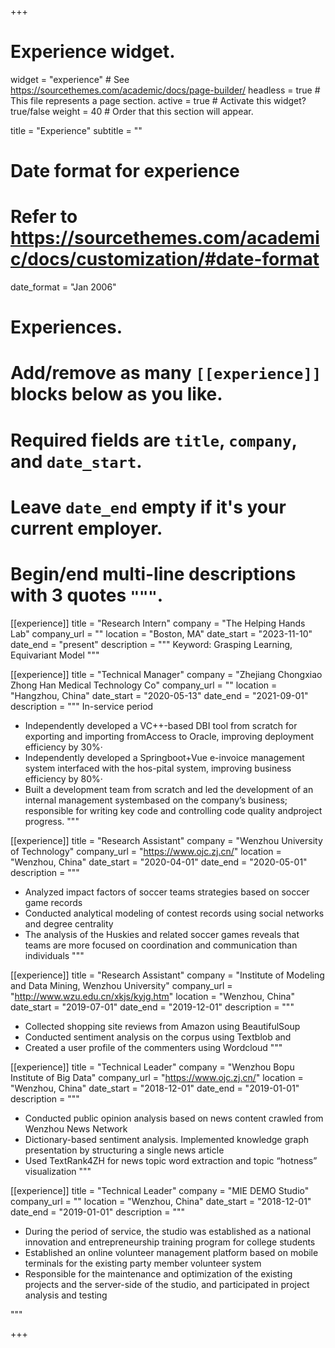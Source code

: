 +++
# Experience widget.
widget = "experience"  # See https://sourcethemes.com/academic/docs/page-builder/
headless = true  # This file represents a page section.
active = true  # Activate this widget? true/false
weight = 40  # Order that this section will appear.

title = "Experience"
subtitle = ""

# Date format for experience
#   Refer to https://sourcethemes.com/academic/docs/customization/#date-format
date_format = "Jan 2006"

# Experiences.
#   Add/remove as many `[[experience]]` blocks below as you like.
#   Required fields are `title`, `company`, and `date_start`.
#   Leave `date_end` empty if it's your current employer.
#   Begin/end multi-line descriptions with 3 quotes `"""`.
[[experience]]
  title = "Research Intern"
  company = "The Helping Hands Lab"
  company_url = ""
  location = "Boston, MA"
  date_start = "2023-11-10"
  date_end = "present"
  description = """
  Keyword: Grasping Learning, Equivariant Model
  """

[[experience]]
  title = "Technical Manager"
  company = "Zhejiang Chongxiao Zhong Han Medical Technology Co"
  company_url = ""
  location = "Hangzhou, China"
  date_start = "2020-05-13"
  date_end = "2021-09-01"
  description = """
  In-service period
  - Independently developed a VC++-based DBI tool from scratch for exporting and importing fromAccess to Oracle, improving deployment efficiency by 30%·
  - Independently developed a Springboot+Vue e-invoice management system interfaced with the hos-pital system, improving business efficiency by 80%·
  - Built a development team from scratch and led the development of an internal management systembased on the company’s business; responsible for writing key code and controlling code quality andproject progress.
  """

[[experience]]
  title = "Research Assistant"
  company = "Wenzhou University of Technology"
  company_url = "https://www.ojc.zj.cn/"
  location = "Wenzhou, China"
  date_start = "2020-04-01"
  date_end = "2020-05-01"
  description = """
  - Analyzed impact factors of soccer teams strategies based on soccer game records
  - Conducted analytical modeling of contest records using social networks and degree centrality
  - The analysis of the Huskies and related soccer games reveals that teams are more focused on
  coordination and communication than individuals
  """




[[experience]]
  title = "Research Assistant"
  company = "Institute of Modeling and Data Mining, Wenzhou University"
  company_url = "http://www.wzu.edu.cn/xkjs/kyjg.htm"
  location = "Wenzhou, China"
  date_start = "2019-07-01"
  date_end = "2019-12-01"
  description = """
  - Collected shopping site reviews from Amazon using BeautifulSoup
  - Conducted sentiment analysis on the corpus using Textblob and
  - Created a user profile of the commenters using Wordcloud
  """



[[experience]]
  title = "Technical Leader"
  company = "Wenzhou Bopu Institute of Big Data"
  company_url = "https://www.ojc.zj.cn/"
  location = "Wenzhou, China"
  date_start = "2018-12-01"
  date_end = "2019-01-01"
  description = """
  - Conducted public opinion analysis based on news content crawled from Wenzhou News Network
  - Dictionary-based sentiment analysis. Implemented knowledge graph presentation by structuring a single news article
  - Used TextRank4ZH for news topic word extraction and topic “hotness” visualization
  """



[[experience]]
  title = "Technical Leader"
  company = "MIE DEMO Studio"
  company_url = ""
  location = "Wenzhou, China"
  date_start = "2018-12-01"
  date_end = "2019-01-01"
  description = """
  - During the period of service, the studio was established as a national innovation and entrepreneurship training program for college students
  - Established an online volunteer management platform based on mobile terminals for the existing party member volunteer system
  - Responsible for the maintenance and optimization of the existing projects and the server-side of the studio, and participated in project analysis and testing

  """

+++
